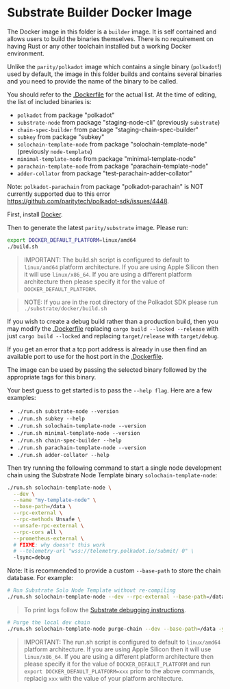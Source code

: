 # Substrate Builder Docker Image

The Docker image in this folder is a `builder` image. It is self contained and allows users to build the binaries
themselves. There is no requirement on having Rust or any other toolchain installed but a working Docker environment.

Unlike the `parity/polkadot` image which contains a single binary (`polkadot`!) used by default, the image in this
folder builds and contains several binaries and you need to provide the name of the binary to be called.

You should refer to the [.Dockerfile](./substrate_builder.Dockerfile) for the actual list. At the time of editing, the list of included binaries is:

- `polkadot` from package "polkadot"
- `substrate-node` from package "staging-node-cli" (previously `substrate`)
- `chain-spec-builder` from package "staging-chain-spec-builder"
- `subkey` from package "subkey"
- `solochain-template-node` from package "solochain-template-node" (previously `node-template`)
- `minimal-template-node` from package "minimal-template-node"
- `parachain-template-node` from package "parachain-template-node"
- `adder-collator` from package "test-parachain-adder-collator"

Note: `polkadot-parachain` from package "polkadot-parachain" is NOT currently supported due to this error https://github.com/paritytech/polkadot-sdk/issues/4448.

First, install [Docker](https://docs.docker.com/get-docker/).

Then to generate the latest `parity/substrate` image. Please run:
```sh
export DOCKER_DEFAULT_PLATFORM=linux/amd64
./build.sh
```

> IMPORTANT: The build.sh script is configured to default to `linux/amd64` platform architecture. If you are using Apple Silicon then it will use `linux/x86_64`. If you are using a different platform architecture then please specify it for the value of `DOCKER_DEFAULT_PLATFORM`.

> NOTE: If you are in the root directory of the Polkadot SDK please run `./substrate/docker/build.sh`

If you wish to create a debug build rather than a production build, then you may modify the
[.Dockerfile](./substrate_builder.Dockerfile) replacing `cargo build --locked --release` with just
`cargo build --locked` and replacing `target/release` with `target/debug`.

If you get an error that a tcp port address is already in use then find an available port to use for the host port in the [.Dockerfile](./substrate_builder.Dockerfile).

The image can be used by passing the selected binary followed by the appropriate tags for this binary.

Your best guess to get started is to pass the `--help flag`. Here are a few examples:

- `./run.sh substrate-node --version`
- `./run.sh subkey --help`
- `./run.sh solochain-template-node --version`
- `./run.sh minimal-template-node --version`
- `./run.sh chain-spec-builder --help`
- `./run.sh parachain-template-node --version`
- `./run.sh adder-collator --help`

Then try running the following command to start a single node development chain using the Substrate Node Template binary
`solochain-template-node`:

```sh
./run.sh solochain-template-node \
  --dev \
  --name "my-template-node" \
  --base-path=/data \
  --rpc-external \
  --rpc-methods Unsafe \
  --unsafe-rpc-external \
  --rpc-cors all \
  --prometheus-external \
  # FIXME: why doesn't this work
  # --telemetry-url "wss://telemetry.polkadot.io/submit/ 0" \
  -lsync=debug
```

Note: It is recommended to provide a custom `--base-path` to store the chain database. For example:

```sh
# Run Substrate Solo Node Template without re-compiling
./run.sh solochain-template-node --dev --rpc-external --base-path=/data
```

> To print logs follow the [Substrate debugging instructions](https://docs.substrate.io/test/debug/).

```sh
# Purge the local dev chain
./run.sh solochain-template-node purge-chain --dev --base-path=/data -y
```

> IMPORTANT: The run.sh script is configured to default to `linux/amd64` platform architecture. If you are using Apple Silicon then it will use `linux/x86_64`. If you are using a different platform architecture then please specify it for the value of `DOCKER_DEFAULT_PLATFORM` and run `export DOCKER_DEFAULT_PLATFORM=xxx` prior to the above commands, replacig `xxx` with the value of your platform architecture.
